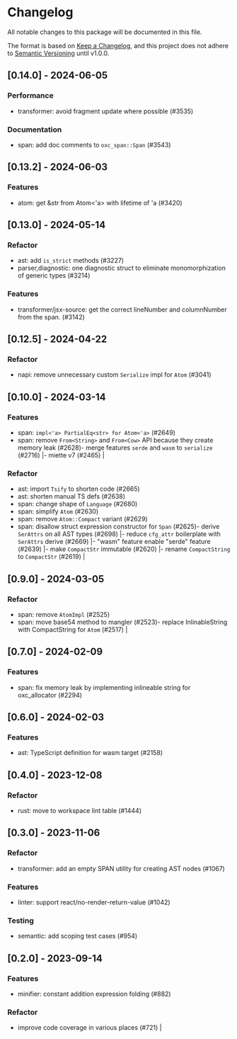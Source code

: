 # Changelog

All notable changes to this package will be documented in this file.

The format is based on [Keep a Changelog](https://keepachangelog.com/en/1.0.0/),
and this project does not adhere to [Semantic Versioning](https://semver.org/spec/v2.0.0.html) until v1.0.0.

## [0.14.0] - 2024-06-05

### Performance

* transformer: avoid fragment update where possible (#3535)

### Documentation

* span: add doc comments to `oxc_span::Span` (#3543)

## [0.13.2] - 2024-06-03

### Features

* atom: get &str from Atom<'a> with lifetime of 'a (#3420)

## [0.13.0] - 2024-05-14

### Refactor

* ast: add `is_strict` methods (#3227)
* parser,diagnostic: one diagnostic struct to eliminate monomorphization of generic types (#3214)

### Features

* transformer/jsx-source: get the correct lineNumber and columnNumber from the span. (#3142)

## [0.12.5] - 2024-04-22

### Refactor

* napi: remove unnecessary custom `Serialize` impl for `Atom` (#3041)

## [0.10.0] - 2024-03-14

### Features

* span: `impl<'a> PartialEq<str> for Atom<'a>` (#2649)
* span: remove `From<String>` and `From<Cow>` API because they create memory leak (#2628)- merge features `serde` and `wasm` to `serialize` (#2716) |- miette v7 (#2465) |

### Refactor

* ast: import `Tsify` to shorten code (#2665)
* ast: shorten manual TS defs (#2638)
* span: change shape of `Language` (#2680)
* span: simplify `Atom` (#2630)
* span: remove `Atom::Compact` variant (#2629)
* span: disallow struct expression constructor for `Span` (#2625)- derive `SerAttrs` on all AST types (#2698) |- reduce `cfg_attr` boilerplate with `SerAttrs` derive (#2669) |- "wasm" feature enable "serde" feature (#2639) |- make `CompactStr` immutable (#2620) |- rename `CompactString` to `CompactStr` (#2619) |

## [0.9.0] - 2024-03-05

### Refactor

* span: remove `AtomImpl` (#2525)
* span: move base54 method to mangler (#2523)- replace InlinableString with CompactString for `Atom` (#2517) |

## [0.7.0] - 2024-02-09

### Features

* span: fix memory leak by implementing inlineable string for oxc_allocator (#2294)

## [0.6.0] - 2024-02-03

### Features

* ast: TypeScript definition for wasm target (#2158)

## [0.4.0] - 2023-12-08

### Refactor

* rust: move to workspace lint table (#1444)

## [0.3.0] - 2023-11-06

### Refactor

* transformer: add an empty SPAN utility for creating AST nodes (#1067)

### Features

* linter: support react/no-render-return-value (#1042)

### Testing

* semantic: add scoping test cases (#954)

## [0.2.0] - 2023-09-14

### Features

* minifier: constant addition expression folding (#882)

### Refactor
- improve code coverage in various places (#721) |

